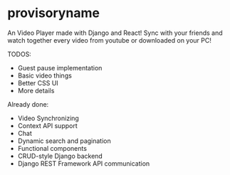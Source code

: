 # provisoryname

An Video Player made with Django and React! Sync with your friends and watch together every video from youtube or downloaded on your PC!

TODOS:

- Guest pause implementation
- Basic video things
- Better CSS UI
- More details

Already done:

- Video Synchronizing
- Context API support
- Chat
- Dynamic search and pagination
- Functional components
- CRUD-style Django backend
- Django REST Framework API communication
